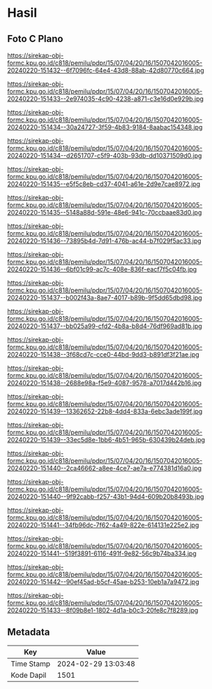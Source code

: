 # Hasil

## Foto C Plano

https://sirekap-obj-formc.kpu.go.id/c818/pemilu/pdpr/15/07/04/20/16/1507042016005-20240220-151432--6f7096fc-64e4-43d8-88ab-42d80770c664.jpg

https://sirekap-obj-formc.kpu.go.id/c818/pemilu/pdpr/15/07/04/20/16/1507042016005-20240220-151433--2e974035-4c90-4238-a871-c3e16d0e929b.jpg

https://sirekap-obj-formc.kpu.go.id/c818/pemilu/pdpr/15/07/04/20/16/1507042016005-20240220-151434--30a24727-3f59-4b83-9184-8aabac154348.jpg

https://sirekap-obj-formc.kpu.go.id/c818/pemilu/pdpr/15/07/04/20/16/1507042016005-20240220-151434--d2651707-c5f9-403b-93db-dd10371509d0.jpg

https://sirekap-obj-formc.kpu.go.id/c818/pemilu/pdpr/15/07/04/20/16/1507042016005-20240220-151435--e5f5c8eb-cd37-4041-a61e-2d9e7cae8972.jpg

https://sirekap-obj-formc.kpu.go.id/c818/pemilu/pdpr/15/07/04/20/16/1507042016005-20240220-151435--5148a88d-591e-48e6-941c-70ccbaae83d0.jpg

https://sirekap-obj-formc.kpu.go.id/c818/pemilu/pdpr/15/07/04/20/16/1507042016005-20240220-151436--73895b4d-7d91-476b-ac44-b7f029f5ac33.jpg

https://sirekap-obj-formc.kpu.go.id/c818/pemilu/pdpr/15/07/04/20/16/1507042016005-20240220-151436--6bf01c99-ac7c-408e-836f-eacf7f5c04fb.jpg

https://sirekap-obj-formc.kpu.go.id/c818/pemilu/pdpr/15/07/04/20/16/1507042016005-20240220-151437--b002f43a-8ae7-4017-b89b-9f5dd65dbd98.jpg

https://sirekap-obj-formc.kpu.go.id/c818/pemilu/pdpr/15/07/04/20/16/1507042016005-20240220-151437--bb025a99-cfd2-4b8a-b8d4-76df969ad81b.jpg

https://sirekap-obj-formc.kpu.go.id/c818/pemilu/pdpr/15/07/04/20/16/1507042016005-20240220-151438--3f68cd7c-cce0-44bd-9dd3-b891df3f21ae.jpg

https://sirekap-obj-formc.kpu.go.id/c818/pemilu/pdpr/15/07/04/20/16/1507042016005-20240220-151438--2688e98a-f5e9-4087-9578-a7017d442b16.jpg

https://sirekap-obj-formc.kpu.go.id/c818/pemilu/pdpr/15/07/04/20/16/1507042016005-20240220-151439--13362652-22b8-4dd4-833a-6ebc3ade199f.jpg

https://sirekap-obj-formc.kpu.go.id/c818/pemilu/pdpr/15/07/04/20/16/1507042016005-20240220-151439--33ec5d8e-1bb6-4b51-965b-630439b24deb.jpg

https://sirekap-obj-formc.kpu.go.id/c818/pemilu/pdpr/15/07/04/20/16/1507042016005-20240220-151440--2ca46662-a8ee-4ce7-ae7a-e774381d16a0.jpg

https://sirekap-obj-formc.kpu.go.id/c818/pemilu/pdpr/15/07/04/20/16/1507042016005-20240220-151440--9f92cabb-f257-43b1-94d4-609b20b8493b.jpg

https://sirekap-obj-formc.kpu.go.id/c818/pemilu/pdpr/15/07/04/20/16/1507042016005-20240220-151441--34fb96dc-7f62-4a49-822e-614131e225e2.jpg

https://sirekap-obj-formc.kpu.go.id/c818/pemilu/pdpr/15/07/04/20/16/1507042016005-20240220-151441--519f3891-6116-491f-9e82-56c9b74ba334.jpg

https://sirekap-obj-formc.kpu.go.id/c818/pemilu/pdpr/15/07/04/20/16/1507042016005-20240220-151442--90ef45ad-b5cf-45ae-b253-10eb1a7a9472.jpg

https://sirekap-obj-formc.kpu.go.id/c818/pemilu/pdpr/15/07/04/20/16/1507042016005-20240220-151433--8f09b8e1-1802-4d1a-b0c3-20fe8c7f8289.jpg


## Metadata

| Key        | Value               |
| ---------- | ------------------- |
| Time Stamp | 2024-02-29 13:03:48 |
| Kode Dapil | 1501                |



